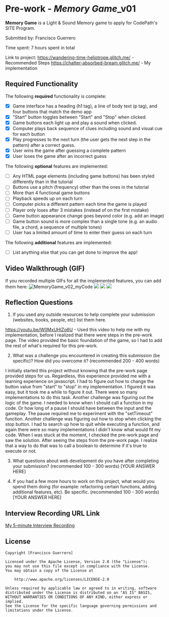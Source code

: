 # Pre-work - *Memory Game*_v01

**Memory Game** is a Light & Sound Memory game to apply for CodePath's SITE Program. 

Submitted by: Francisco Guerrero

Time spent: 7 hours spent in total

Link to project: https://wandering-time-heliotrope.glitch.me/ - Recommended Steps
                 https://chatter-absorbed-bream.glitch.me/ - My implementation

## Required Functionality

The following **required** functionality is complete:

* [x] Game interface has a heading (h1 tag), a line of body text (p tag), and four buttons that match the demo app
* [x] "Start" button toggles between "Start" and "Stop" when clicked. 
* [x] Game buttons each light up and play a sound when clicked. 
* [x] Computer plays back sequence of clues including sound and visual cue for each button
* [x] Play progresses to the next turn (the user gets the next step in the pattern) after a correct guess. 
* [x] User wins the game after guessing a complete pattern
* [x] User loses the game after an incorrect guess

The following **optional** features are implemented:

* [ ] Any HTML page elements (including game buttons) has been styled differently than in the tutorial
* [ ] Buttons use a pitch (frequency) other than the ones in the tutorial
* [ ] More than 4 functional game buttons
* [ ] Playback speeds up on each turn
* [ ] Computer picks a different pattern each time the game is played
* [ ] Player only loses after 3 mistakes (instead of on the first mistake)
* [ ] Game button appearance change goes beyond color (e.g. add an image)
* [ ] Game button sound is more complex than a single tone (e.g. an audio file, a chord, a sequence of multiple tones)
* [ ] User has a limited amount of time to enter their guess on each turn

The following **additional** features are implemented:

- [ ] List anything else that you can get done to improve the app!

## Video Walkthrough (GIF)

If you recorded multiple GIFs for all the implemented features, you can add them here:
![MemoryGame_v02_myCode](https://user-images.githubusercontent.com/72370940/161355900-87dc0435-66b5-465a-9d44-8e9b50c8bff7.gif)
![](gif2-link-here)
![](gif3-link-here)
![](gif4-link-here)

## Reflection Questions
1. If you used any outside resources to help complete your submission (websites, books, people, etc) list them here. 

https://youtu.be/W0MxUHlZo6U - Used this video to help me with my implementation, before I realized that there were steps in the pre-work page. The video provided the basic foundation of the game, so I had to add the rest of what's required for this pre-work.

2. What was a challenge you encountered in creating this submission (be specific)? How did you overcome it? (recommended 200 - 400 words)
 
I initially started this project without knowing that the pre-work page provided steps for us. Regardless, this experience provided me with a learning experience on javascript. I had to figure out how to change the button value from "start" to "stop" in my implementation. I figured it was easy, but it took me a while to figure it out. There were so many implementations to do this task. Another challenge was figuring out the logic of the game. I needed to know when I should call a function in my code. Or how long of a pause I should have between the input and the gameplay. The pause required me to experiment with the "setTimeout" function. Another challenge was figuring out how to stop when clicking the stop button. I had to search up how to quit while executing a function, and again there were so many implementations I didn't know what would fit my code. When I was stuck at the moment, I checked the pre-work page and saw the solution. After seeing the steps from the pre-work page. I realize that a way to do that was to call a boolean to determine if it's true to execute or not.

3. What questions about web development do you have after completing your submission? (recommended 100 - 300 words) 
[YOUR ANSWER HERE]

4. If you had a few more hours to work on this project, what would you spend them doing (for example: refactoring certain functions, adding additional features, etc). Be specific. (recommended 100 - 300 words) 
[YOUR ANSWER HERE]



## Interview Recording URL Link

[My 5-minute Interview Recording](your-link-here)


## License

    Copyright [Francisco Guerrero]

    Licensed under the Apache License, Version 2.0 (the "License");
    you may not use this file except in compliance with the License.
    You may obtain a copy of the License at

        http://www.apache.org/licenses/LICENSE-2.0

    Unless required by applicable law or agreed to in writing, software
    distributed under the License is distributed on an "AS IS" BASIS,
    WITHOUT WARRANTIES OR CONDITIONS OF ANY KIND, either express or implied.
    See the License for the specific language governing permissions and
    limitations under the License.
